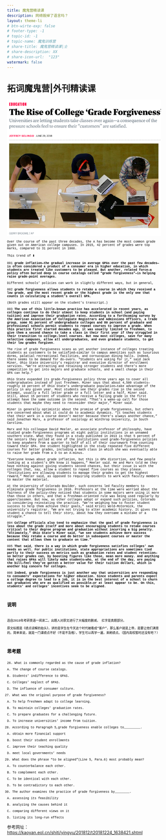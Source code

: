 ```yaml
---
title: 魔鬼营精读课
description: 网络毁掉了语言吗？
layout: theme-li
# btn-wirte-exp: false
# footer-type: -1
# topic-id: -1
# topic-name: 魔鬼训练营
# share-title: 魔鬼营精读课|士
# share-description: XX
# share-icon-url:  "123"
watermark: false
---
```


<h1><b>拓词魔鬼营</b>|外刊精读课</h1>
<img src="./asset/eco1121/atlanticgradesforgiveness.png" alt="全球榜单">
<div style="font-size:10px;font-family:courier;color:black">

Over the course of the past three decades, the A has become the most common grade given out on American college campuses. In 2015, 42 percent of grades were top marks, compared to 31 percent in 1988.

This trend of ⬇️

001 <b>grade inflation—the gradual increase in average GPAs over the past few decades—is often considered a product of a consumer era in higher education, in which students are treated like customers to be pleased. But another, related force—a policy often buried deep in course catalogs called “grade forgiveness”—is helping raise grade-point averages.</b> 

Different schools’ policies can work in slightly different ways, but in general,

002 <b>grade forgiveness allows students to retake a course in which they received a low grade, and the most recent grade or the highest grade is the only one that counts in calculating a student’s overall GPA</b>. 

(Both grades still appear on the student’s transcript.)

003 <b>The use of this little-known practice has accelerated in recent years, as colleges continue to do their utmost to keep students in school (and paying tuition) and improve their graduation rates. According to a forthcoming survey by the American Association of Collegiate Registrars and Admissions Officers, a trade group, some 91 percent of undergraduate colleges and 80 percent of graduate and professional schools permit students to repeat courses to improve a grade. When this practice first started decades ago, it was usually limited to freshmen, to give them a second chance to take a class in their first year if they struggled in their transition to college-level courses. But now most colleges, save for many selective campuses, allow all undergraduates, and even graduate students, to get their low grades forgiven</b>.

The rise of grade forgiveness scans as yet another instance of colleges treating students as customers to be satisfied—similar to campus amenities such as luxurious dorms, palatial recreational facilities, and cornucopian dining halls. Indeed, there seems to be demand for do-overs. “Students are asking for it,” said Jack Miner, Ohio State University’s registrar and executive director of enrollment services. “We’re attracting and retaining stronger students and there’s more competition to get into majors and graduate schools, and a small change in their GPA can help.”

Ohio State expanded its grade-forgiveness policy three years ago to cover all undergraduates instead of just freshmen. Miner says that about 4,500 students—roughly 10 percent of Ohio State’s undergraduate population—take advantage of the policy in any given year. Most students see their grades rise in the second attempt, usually a full letter grade or a full letter and a half, Miner said. Still, about 15 percent of students who receive a failing grade in the first attempt have the same outcome in the second. “That’s a wake-up call for those students that maybe they need to reconsider their major,” Miner said.

Miner is generally optimistic about the promise of grade forgiveness, but others are concerned about what it could do to academic dynamics. “It teaches students that their work in a course doesn’t matter because there’s always another chance,” said Jonathan Marx, a professor of sociology at Winthrop University, in South Carolina.

Marx and his colleague David Meeler, an associate professor of philosophy, have studied grade-forgiveness programs at eight public institutions in an unnamed southern state. What they found in a study published in 2013 is that 5 percent of the seniors they polled at one of the institutions used grade-forgiveness policies to keep anywhere from a quarter to half of all of their coursework from counting toward their GPA. One student highlighted in the study repeated five different courses for better grades, including a math class in which she was eventually able to raise her grade from a D to an A-minus.

“Everyone knows about grade inflation, but this is GPA distortion, and few people looking at a student’s GPA know it happens,” Meeler said. He and Marx told me they have nothing against giving students second chances, but their issue is with the colleges that, say, allow a student to repeat five courses as they please. “Institutions are allowing students to manage their grades to get the highest reward,” Meeler said, as opposed to requiring students to work with faculty members to master the material.

At the University of Colorado Boulder, such concerns led faculty members to eliminate grade forgiveness in 2010. Professors at the time were worried about the fairness of the policy—they noticed that students in some majors were using it more than those in others, and that a freshman-oriented rule was being used regularly by upperclassmen. But now, as other colleges adopt or expand such policies, Colorado is considering reinstating the practice. “We’re weighing how to foster student success to help them achieve their goals,” said Kristi Wold-McCormick, the university’s registrar. “We are not trying to alter academic history. It gives the student a chance to tell their story, about how they overcame a mistake or a struggle.”

004 <b>College officials also tend to emphasize that the goal of grade forgiveness is less about the grade itself and more about encouraging students to retake courses critical to their degree program and graduation without incurring a big penalty. “Ultimately,” Ohio State’s Miner said, “we see students achieve more success because they retake a course and do better in subsequent courses or master the content that allows them to graduate on time.”</b>

005 <b>That said, there is a way in which grade forgiveness satisfies colleges’ own needs as well. For public institutions, state appropriations are sometimes tied partly to their success on metrics such as graduation rates and student retention—so better grades can, by boosting figures like those, mean more money. And anything that raises GPAs will likely make students—who, at the end of the day, are paying the bill—feel they’ve gotten a better value for their tuition dollars, which is another big concern for colleges.</b>

006 <b>Indeed, grade forgiveness is just another way that universities are responding to consumers’ expectations for higher education. Since students and parents expect a college degree to lead to a job, it is in the best interest of a school to churn out graduates who are as qualified as possible—or at least appear to be. On this, students’ and colleges’ incentives seem to be aligned.</b>

<br>
<h2>说明</h2>
<br>



选自2019年考研英语一阅读二。出题人对原文进行了大幅度的删减， 红字是真题部分。

原文标题是《绩点谅解的抬头》，讲的是学生在今天这个时代被看成“客户”，那么客户就是上帝，是要让他们满意的。简单来说，就是一门课绩点不好（不是不及格），学生可以再学一遍，来刷绩点。（国内高校暂时还没有吧？）

<br>
<h2>思考题</h2>
<br>
26. What is commonly regarded as the cause of grade inflation?

A. The change of course catalogs.

B. Students’ indifference to GPAS.

C. Colleges’ neglect of GPAS.

D. The influence of consumer culture.

27. What was the original purpose of grade forgiveness?

A. To help freshmen adapt to college learning.

B. To maintain colleges’ graduation rates.

C. To prepare graduates for a challenging future.

D. To increase universities’ income from tuition.

28. According to Paragraph 5,grade forgiveness enable colleges to_________.

A. obtain more financial support

B. boost their student enrollments

C. improve their teaching quality

D. meet local governments’ needs

29. What does the phrase “to be aligned”(Line 5, Para.6) most probably mean?

A. To counterbalance each other.

B. To complement each other.

C. To be identical with each other.

D. To be contradictory to each other.

30. The author examines the practice of grade forgiveness by________.

A. assessing its feasibility

B. analyzing the causes behind it

C. comparing different views on it

D. listing its long-run effects



</div>

参考网址：https://kaoyan.eol.cn/shiti/yingyu/201812/t20181224_1638421.shtml

